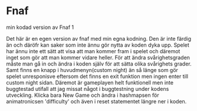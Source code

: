 # Fnaf
min kodad version av Fnaf 1

Det här är en egen version av fnaf med min egna kodning. Den är inte färdig än och däröfr kan saker som inte ännu gör nytta av koden dyka upp. Spelet har ännu inte ett sätt att visa att man kommer fram i spelet och däremot inget som gör att man kommer vidare heller. För att ändra svårighetsgraden måste man gå in och ändra i koden själv för att sätta olika svårighets grader. Samt finns en knapp i huvudmenyn(custom night) än så länge som gör spelet unresponisve eftersom det finns en exit funktion men ingen enter till custom night sidan. Däremot är gameplayen helt funktionell men inte buggtestad utifall att jag missat något i buggtestning under kodens utveckling.
Klicka bara New Game och ändra i hashmapsen för animatronicsen 'difficulty' och även i reset statementet längre ner i koden. 
